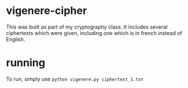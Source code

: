 # vigenere-cipher

This was built as part of my cryptography class. 
It includes several ciphertexts which were given, including one which is in french instead of English.

# running

To run, simply use `python vigenere.py ciphertext_1.txt`
